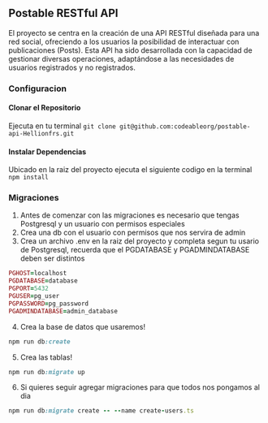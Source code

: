 ## Postable RESTful API

El proyecto se centra en la creación de una API RESTful diseñada para una red social, ofreciendo a los usuarios la posibilidad de interactuar con publicaciones (Posts). Esta API ha sido desarrollada con la capacidad de gestionar diversas operaciones, adaptándose a las necesidades de usuarios registrados y no registrados.

### Configuracion

#### Clonar el Repositorio

Ejecuta en tu terminal `git clone git@github.com:codeableorg/postable-api-Hellionfrs.git`

#### Instalar Dependencias

Ubicado en la raiz del proyecto ejecuta el siguiente codigo en la terminal `npm install`

### Migraciones
1. Antes de comenzar con las migraciones es necesario que tengas Postgresql y un usuario con permisos especiales
1. Crea una db con el usuario con permisos que nos servira de admin
1. Crea un archivo .env en la raiz del proyecto y completa segun tu usario de Postgresql, recuerda que el PGDATABASE y PGADMINDATABASE deben ser distintos
```ruby
PGHOST=localhost
PGDATABASE=database
PGPORT=5432
PGUSER=pg_user
PGPASSWORD=pg_password
PGADMINDATABASE=admin_database
```
4.  Crea la base de datos que usaremos!
```ruby 
npm run db:create  
```
5. Crea las tablas!
```ruby
npm run db:migrate up
```
6. Si quieres seguir agregar migraciones para que todos nos pongamos al dia 
```ruby
npm run db:migrate create -- --name create-users.ts 
```
